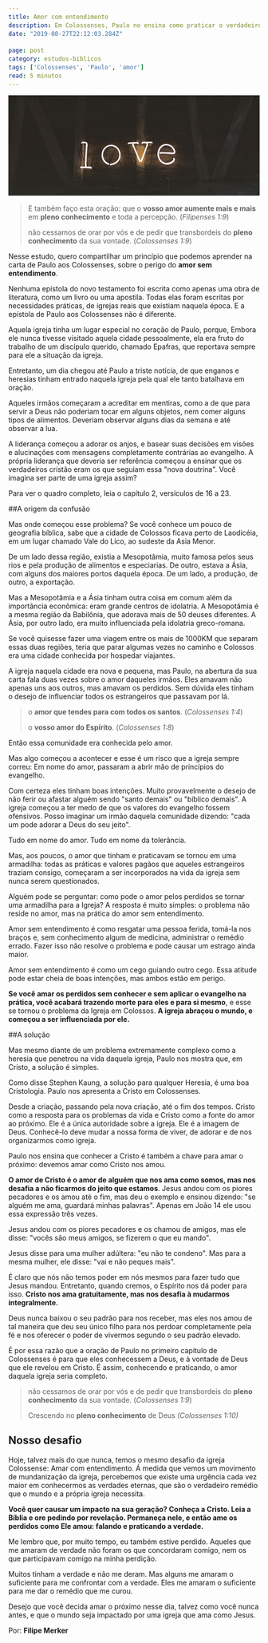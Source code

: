 ```yaml
---
title: Amor com entendimento
description: Em Colossenses, Paulo no ensina como praticar o verdadeiro amor, sem deixar de lado os princípios do Evangelho.
date: "2019-08-27T22:12:03.284Z"

page: post
category: estudos-biblicos
tags: ['Colossenses', 'Paulo', 'amor']
read: 5 minutos
---
```


![Placa neon dizendo LOVE](./love.jpg)

> E também faço esta oração: que o **vosso amor aumente mais e mais** em **pleno conhecimento** e toda a percepção. (*Filipenses 1:9*)
>
> não cessamos de orar por vós e de pedir que transbordeis do **pleno conhecimento** da sua vontade. (*Colossenses 1:9*)

Nesse estudo, quero compartilhar um princípio que podemos aprender na carta de Paulo aos Colossenses, sobre o perigo do **amor sem entendimento**.

Nenhuma epístola do novo testamento foi escrita como apenas uma obra de literatura, como um livro ou uma apostila. Todas elas foram escritas por necessidades práticas, de igrejas reais que existiam naquela época. E a epístola de Paulo aos Colossenses não é diferente.

Aquela igreja tinha um lugar especial no coração de Paulo, porque, Embora ele nunca tivesse visitado aquela cidade pessoalmente, ela era fruto do trabalho de um discípulo querido, chamado Epafras, que reportava sempre para ele a situação da igreja.

Entretanto, um dia chegou até Paulo a triste notícia, de que enganos e heresias tinham entrado naquela igreja pela qual ele tanto batalhava em oração.

Aqueles irmãos começaram a acreditar em mentiras, como a de que para servir a Deus não poderiam tocar em alguns objetos, nem comer alguns tipos de alimentos. Deveriam observar alguns dias da semana e até observar a lua.

A liderança começou a adorar os anjos, e basear suas decisões em visões e alucinações com mensagens completamente contrárias ao evangelho. A própria liderança que deveria ser referência começou a ensinar que os verdadeiros cristão eram os que seguiam essa "nova doutrina". Você imagina ser parte de uma igreja assim?

Para ver o quadro completo, leia o capítulo 2, versículos de 16 a 23.

##A origem da confusão

Mas onde começou esse problema? Se você conhece um pouco de geografia bíblica, sabe que a cidade de Colossos ficava perto de Laodicéia, em um lugar chamado Vale do Lico, ao sudeste da Asia Menor.

De um lado dessa região, existia a Mesopotâmia, muito famosa pelos seus rios e pela produção de alimentos e especiarias. De outro, estava a Ásia, com alguns dos maiores portos daquela época. De um lado, a produção, de outro, a exportação.

Mas a Mesopotâmia e a Ásia tinham outra coisa em comum além da importância econômica: eram grande centros de idolatria. A Mesopotâmia é a mesma região da Babilônia, que adorava mais de 50 deuses diferentes. A Ásia, por outro lado, era muito influenciada pela idolatria greco-romana.

Se você quisesse fazer uma viagem entre os mais de 1000KM que separam essas duas regiões, teria que parar algumas vezes no caminho e Colossos era uma cidade conhecida por hospedar viajantes.

A igreja naquela cidade era nova e pequena, mas Paulo, na abertura da sua carta fala duas vezes sobre o amor daqueles irmãos. Eles amavam não apenas uns aos outros, mas amavam os perdidos. Sem dúvida eles tinham o desejo de influenciar todos os estrangeiros que passavam por lá.

> o **amor que tendes para com todos os santos**. (*Colossenses 1:4*)
>
> o **vosso amor do Espírito**. (*Colossenses 1:8*)

Então essa comunidade era conhecida pelo amor.

Mas algo começou a acontecer e esse é um risco que a igreja sempre correu: Em nome do amor, passaram a abrir mão de princípios do evangelho.

Com certeza eles tinham boas intenções. Muito provavelmente o desejo de não ferir ou afastar alguém sendo "santo demais" ou "bíblico demais". A igreja começou a ter medo de que os valores do evangelho fossem ofensivos. Posso imaginar um irmão daquela comunidade dizendo: "cada um pode adorar a Deus do seu jeito".

Tudo em nome do amor. Tudo em nome da tolerância.

Mas, aos poucos, o amor que tinham e praticavam se tornou em uma armadilha: todas as práticas e valores pagãos que aqueles estrangeiros traziam consigo, começaram a ser incorporados na vida da igreja sem nunca serem questionados.

Alguém pode se perguntar: como pode o amor pelos perdidos se tornar uma armadilha para a Igreja? A resposta é muito simples: o problema não reside no amor, mas na prática do amor sem entendimento.

Amor sem entendimento é como resgatar uma pessoa ferida, tomá-la nos braços e, sem conhecimento algum de medicina, administrar o remédio errado. Fazer isso não resolve o problema e pode causar um estrago ainda maior.

Amor sem entendimento é como um cego guiando outro cego. Essa atitude pode estar cheia de boas intenções, mas ambos estão em perigo.

**Se você amar os perdidos sem conhecer e sem aplicar o evangelho na prática, você acabará trazendo morte para eles e para si mesmo**, e esse se tornou o problema da Igreja em Colossos. **A igreja abraçou o mundo, e começou a ser influenciada por ele.**

##A solução

Mas mesmo diante de um problema extremamente complexo como a heresia que penetrou na vida daquela igreja, Paulo nos mostra que, em Cristo, a solução é simples.

Como disse Stephen Kaung, a solução para qualquer Heresia, é uma boa Cristologia. Paulo nos apresenta a Cristo em Colossenses.

Desde a criação, passando pela nova criação, até o fim dos tempos. Cristo como a resposta para os problemas da vida e Cristo como a fonte do amor ao próximo. Ele é a única autoridade sobre a igreja. Ele é a imagem de Deus. Conhecê-lo deve mudar a nossa forma de viver, de adorar e de nos organizarmos como igreja.

Paulo nos ensina que conhecer a Cristo é também a chave para amar o próximo: devemos amar como Cristo nos amou.

**O amor de Cristo é o amor de alguém que nos ama como somos, mas nos desafia a não ficarmos do jeito que estamos**. Jesus andou com os piores pecadores e os amou até o fim, mas deu o exemplo e ensinou dizendo: "se alguém me ama, guardará minhas palavras". Apenas em João 14 ele usou essa expressão três vezes.

Jesus andou com os piores pecadores e os chamou de amigos, mas ele disse: "vocês são meus amigos, se fizerem o que eu mando".

Jesus disse para uma mulher adúltera: "eu não te condeno". Mas para a mesma mulher, ele disse: "vai e não peques mais".

É claro que nós não temos poder em nós mesmos para fazer tudo que Jesus mandou. Entretanto, quando cremos, o Espírito nos dá poder para isso. **Cristo nos ama gratuitamente, mas nos desafia à mudarmos integralmente.**

Deus nunca baixou o seu padrão para nos receber, mas eles nos amou de tal maneira que deu seu único filho para nos perdoar completamente pela fé e nos oferecer o poder de vivermos segundo o seu padrão elevado.

É por essa razão que a oração de Paulo no primeiro capítulo de Colossenses é para que eles conhecessem a Deus, e à vontade de Deus que ele revelou em Cristo. É assim, conhecendo e praticando, o amor daquela igreja seria completo.

> não cessamos de orar por vós e de pedir que transbordeis do **pleno conhecimento** da sua vontade. (*Colossenses 1:9*)
>
> Crescendo no **pleno conhecimento** de Deus *(Colossenses 1:10)*

## Nosso desafio

Hoje, talvez mais do que nunca, temos o mesmo desafio da igreja Colossense: Amar com entendimento. Á medida que vemos um movimento de mundanização da igreja, percebemos que existe uma urgência cada vez maior em conhecermos as verdades eternas, que são o verdadeiro remédio que o mundo e a própria igreja necessita.

**Você quer causar um impacto na sua geração? Conheça a Cristo. Leia a Bíblia e ore pedindo por revelação. Permaneça nele, e então ame os perdidos como Ele amou: falando e praticando a verdade.**

Me lembro que, por muito tempo, eu também estive perdido. Aqueles que me amaram de verdade não foram os que concordaram comigo, nem os que participavam comigo na minha perdição.

Muitos tinham a verdade e não me deram. Mas alguns me amaram o suficiente para me confrontar com a verdade. Eles me amaram o suficiente para me dar o remédio que me curou.

Desejo que você decida amar o próximo nesse dia, talvez como você nunca antes, e que o mundo seja impactado por uma igreja que ama como Jesus.

Por: **Filipe Merker**